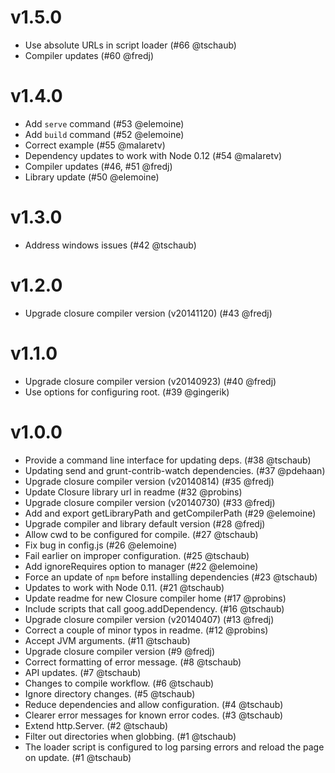# v1.5.0

* Use absolute URLs in script loader (#66 @tschaub)
* Compiler updates (#60 @fredj)

# v1.4.0

* Add `serve` command (#53 @elemoine)
* Add `build` command (#52 @elemoine)
* Correct example (#55 @malaretv)
* Dependency updates to work with Node 0.12 (#54 @malaretv)
* Compiler updates (#46, #51 @fredj)
* Library update (#50 @elemoine)

# v1.3.0

* Address windows issues (#42 @tschaub)

# v1.2.0

* Upgrade closure compiler version (v20141120) (#43 @fredj)

# v1.1.0

* Upgrade closure compiler version (v20140923) (#40 @fredj)
* Use options for configuring root. (#39 @gingerik)

# v1.0.0

* Provide a command line interface for updating deps. (#38 @tschaub)
* Updating send and grunt-contrib-watch dependencies. (#37 @pdehaan)
* Upgrade closure compiler version (v20140814) (#35 @fredj)
* Update Closure library url in readme (#32 @probins)
* Upgrade closure compiler version (v20140730) (#33 @fredj)
* Add and export getLibraryPath and getCompilerPath (#29 @elemoine)
* Upgrade compiler and library default version (#28 @fredj)
* Allow cwd to be configured for compile. (#27 @tschaub)
* Fix bug in config.js (#26 @elemoine)
* Fail earlier on improper configuration. (#25 @tschaub)
* Add ignoreRequires option to manager (#22 @elemoine)
* Force an update of `npm` before installing dependencies (#23 @tschaub)
* Updates to work with Node 0.11. (#21 @tschaub)
* Update readme for new Closure compiler home (#17 @probins)
* Include scripts that call goog.addDependency. (#16 @tschaub)
* Upgrade closure compiler version (v20140407) (#13 @fredj)
* Correct a couple of minor typos in readme. (#12 @probins)
* Accept JVM arguments. (#11 @tschaub)
* Upgrade closure compiler version (#9 @fredj)
* Correct formatting of error message. (#8 @tschaub)
* API updates. (#7 @tschaub)
* Changes to compile workflow. (#6 @tschaub)
* Ignore directory changes. (#5 @tschaub)
* Reduce dependencies and allow configuration. (#4 @tschaub)
* Clearer error messages for known error codes. (#3 @tschaub)
* Extend http.Server. (#2 @tschaub)
* Filter out directories when globbing. (#1 @tschaub)
* The loader script is configured to log parsing errors and reload the page on update. (#1 @tschaub)
